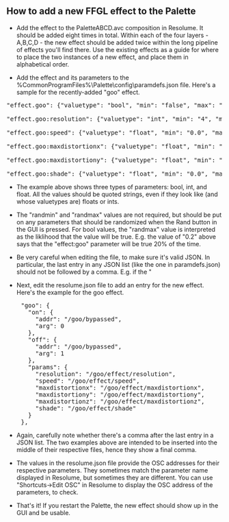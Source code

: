## How to add a new FFGL effect to the Palette

- Add the effect to the PaletteABCD.avc composition in Resolume.  It should be added eight times in total.  Within each of the four layers - A,B,C,D - the new effect should be added twice within the long pipeline of effects you'll find there.  Use the existing effects as a guide for where to place the two instances of a new effect, and place them in alphabetical order.  

- Add the effect and its parameters to the %CommonProgramFiles%\Palette\config\paramdefs.json file.  Here's a sample for the recently-added "goo" effect.
<pre>
"effect.goo": {"valuetype": "bool", "min": "false", "max": "true", "randmax": "0.2", "init": "false", "comment": "#" },

"effect.goo:resolution": {"valuetype": "int", "min": "4", "max": "128", "randmin":"4", "randmax":"32", "init": "16", "comment": "#" },

"effect.goo:speed": {"valuetype": "float", "min": "0.0", "max": "1.0", "randmin":"0.0", "randmax":"0.25", "init": "0.15", "comment": "#" },

"effect.goo:maxdistortionx": {"valuetype": "float", "min": "0.0", "max": "1.0", "randmin":"0.0", "randmax":"1.0", "init": "1.0", "comment": "#" },

"effect.goo:maxdistortiony": {"valuetype": "float", "min": "0.0", "max": "1.0", "randmin":"0.0", "randmax":"1.0", "init": "1.0", "comment": "#" },

"effect.goo:shade": {"valuetype": "float", "min": "0.0", "max": "1.0", "randmin":"0.0", "randmax":"1.0", "init": "1.0", "comment": "#" },
</pre>

- The example above shows three types of parameters: bool, int, and float.
All the values should be quoted strings, even if they look like (and whose valuetypes are) floats or ints.

- The "randmin" and "randmax" values are not required, but should be put on any parameters that should be randomized when the Rand button in the GUI is pressed.
For bool values, the "randmax" value is interpreted as the liklihood that the value will be true.  E.g. the value of "0.2" above says that the "effect:goo" parameter will be true 20% of the time.

- Be very careful when editing the file, to make sure it's valid JSON.
In particular, the last entry in any JSON list (like the one in paramdefs.json) should not be followed by a comma.  E.g. if the "

- Next, edit the resolume.json file to add an entry for the new effect.  Here's the example for the goo effect.
<pre>
    "goo": {
      "on": {
        "addr": "/goo/bypassed",
        "arg": 0
      },
      "off": {
        "addr": "/goo/bypassed",
        "arg": 1
      },
      "params": {
        "resolution": "/goo/effect/resolution",
        "speed": "/goo/effect/speed",
        "maxdistortionx": "/goo/effect/maxdistortionx",
        "maxdistortiony": "/goo/effect/maxdistortiony",
        "maxdistortionz": "/goo/effect/maxdistortionz",
        "shade": "/goo/effect/shade"
      }
    },
</pre>
- Again, carefully note whether there's a comma after the last entry in a JSON list. The two examples above are intended to be inserted into the middle of their respective files, hence they show a final comma.

- The values in the resolume.json file provide the OSC addresses for their respective parameters.  They sometimes match the parameter name displayed in Resolume, but sometimes they are different.  You can use "Shortcuts->Edit OSC" in Resolume to display the OSC address of the parameters, to check.

- That's it!  If you restart the Palette, the new effect should show up in the GUI and be usable.